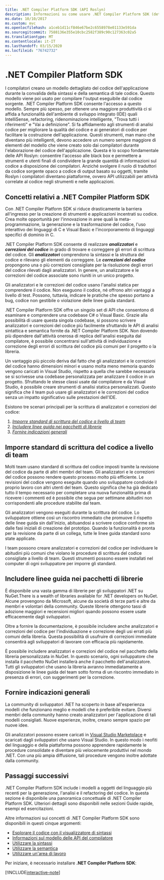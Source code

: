 ```yaml
---
title: .NET Compiler Platform SDK (API Roslyn)
description: Informazioni su come usare .NET Compiler Platform SDK (detto anche API Roslyn) per analizzare il codice .NET, individuare gli errori e risolverli.
ms.date: 10/10/2017
ms.custom: mvc
ms.openlocfilehash: a1ceb1d11cf846e67be2c6558978e01133e591da
ms.sourcegitcommit: 7588136e355e10cbc2582f389c90c127363c02a5
ms.translationtype: MT
ms.contentlocale: it-IT
ms.lasthandoff: 03/15/2020
ms.locfileid: "76742732"
---
```

# <a name="the-net-compiler-platform-sdk"></a>.NET Compiler Platform SDK

I compilatori creano un modello dettagliato del codice dell'applicazione durante la convalida della sintassi e della semantica di tale codice. Questo modello viene poi usato per compilare l'output eseguibile dal codice sorgente. .NET Compiler Platform SDK consente l'accesso a questo modello. Sempre più spesso, per ottenere una maggiore produttività ci si affida a funzionalità dell'ambiente di sviluppo integrato (IDE) quali IntelliSense, refactoring, ridenominazione intelligente, "Trova tutti i riferimenti" e "Vai a definizione". Si fa affidamento agli strumenti di analisi codice per migliorare la qualità del codice e ai generatori di codice per facilitare la costruzione dell'applicazione. Questi strumenti, man mano che diventano più intelligenti, devono accedere un numero sempre maggiore di elementi del modello che viene creato solo dai compilatori durante l'elaborazione del codice dell'applicazione. Questa è lo scopo fondamentale delle API Roslyn: consentire l'accesso alle black box e permettere a strumenti e utenti finali di condividere la grande quantità di informazioni sul codice a disposizione dei compilatori.
Anziché svolgere il ruolo di traduttori da codice sorgente opaco a codice di output basato su oggetti, tramite Roslyn i compilatori diventano piattaforme, ovvero API utilizzabili per attività correlate al codice negli strumenti e nelle applicazioni.

## <a name="net-compiler-platform-sdk-concepts"></a>Concetti relativi a .NET Compiler Platform SDK

Con .NET Compiler Platform SDK si riduce drasticamente la barriera all'ingresso per la creazione di strumenti e applicazioni incentrati su codice. Crea molte opportunità per l'innovazione in aree quali la meta-programmazione, la generazione e la trasformazione del codice, l'uso interattivo dei linguaggi di C e Visual Basic e l'incorporamento di linguaggi specifici di dominio in C.

.NET Compiler Platform SDK consente di realizzare ***analizzatori*** e ***correzioni del codice*** in grado di trovare e correggere gli errori di scrittura del codice. Gli ***analizzatori*** comprendono la sintassi e la struttura del codice e rilevano gli elementi da correggere. Le ***correzioni del codice*** propongono una o più correzioni consigliate per la risoluzione degli errori del codice rilevati dagli analizzatori. In genere, un analizzatore e le correzioni del codice associate sono riuniti in un unico progetto.

Gli analizzatori e le correzioni del codice usano l'analisi statica per comprendere il codice. Non eseguono il codice, né offrono altri vantaggi a livello di test. Possono, tuttavia, indicare le pratiche che spesso portano a bug, codice non gestibile o violazione delle linee guida standard.

.NET Compiler Platform SDK offre un singolo set di API che consentono di esaminare e comprendere una codebase C# o Visual Basic. Grazie alla possibilità di usare questa singola codebase, si possono scrivere analizzatori e correzioni del codice più facilmente sfruttando le API di analisi sintattica e semantica fornite da .NET Compiler Platform SDK. Non dovendo più dipendere dall'attività onerosa di replica dell'analisi eseguita dal compilatore, è possibile concentrarsi sull'attività di individuazione e correzione degli errori di scrittura del codice più comuni per il progetto o la libreria.

Un vantaggio più piccolo deriva dal fatto che gli analizzatori e le correzioni del codice hanno dimensioni minori e usano molta meno memoria quando vengono caricati in Visual Studio, rispetto a quella che sarebbe necessaria se si scrivesse una codebase personalizzata per analizzare il codice in un progetto. Sfruttando le stesse classi usate dal compilatore e da Visual Studio, è possibile creare strumenti di analisi statica personalizzati. Questo significa che il team può usare gli analizzatori e le correzioni del codice senza un impatto significativo sulle prestazioni dell'IDE.

Esistono tre scenari principali per la scrittura di analizzatori e correzioni del codice:

1. [*Imporre standard di scrittura del codice a livello di team*](#enforce-team-coding-standards)
1. [*Includere linee guida nei pacchetti di librerie*](#provide-guidance-with-library-packages)
1. [*Fornire indicazioni generali*](#provide-general-guidance)

## <a name="enforce-team-coding-standards"></a>Imporre standard di scrittura del codice a livello di team

Molti team usano standard di scrittura del codice imposti tramite la revisione del codice da parte di altri membri del team. Gli analizzatori e le correzioni del codice possono rendere questo processo molto più efficiente. Le revisioni del codice vengono eseguite quando uno sviluppatore condivide il proprio lavoro con altri utenti del team. Questo significa che ha già dedicato tutto il tempo necessario per completare una nuova funzionalità prima di ricevere i commenti ed è possibile che segua per settimane abitudini non corrispondenti alle procedure stabilite dal team.

Gli analizzatori vengono eseguiti durante la scrittura del codice. Lo sviluppatore ottiene così un riscontro immediato che promuove il rispetto delle linee guida sin dall'inizio, abituandosi a scrivere codice conforme sin dalle fasi iniziali di creazione del prototipo. Quando la funzionalità è pronta per la revisione da parte di un collega, tutte le linee guida standard sono state applicate.

I team possono creare analizzatori e correzioni del codice per individuare le abitudini più comuni che violano le procedure di scrittura del codice consigliate a livello di team. Questi strumenti possono essere installati nel computer di ogni sviluppatore per imporre gli standard.

## <a name="provide-guidance-with-library-packages"></a>Includere linee guida nei pacchetti di librerie

È disponibile una vasta gamma di librerie per gli sviluppatori .NET su NuGet.There is a wealth of libraries available for .NET developers on NuGet.
Alcune provengono da Microsoft, alcune da società di terze parti e altre da membri e volontari della community. Queste librerie ottengono tassi di adozione maggiori e recensioni migliori quando possono essere usate efficacemente dagli sviluppatori.

Oltre a fornire la documentazione, è possibile includere anche analizzatori e correzioni del codice per l'individuazione e correzione degli usi errati più comuni della libreria. Questa possibilità di usufruire di correzioni immediate consentirà agli sviluppatori di lavorare con efficacia più rapidamente.

È possibile includere analizzatori e correzioni del codice nel pacchetto della libreria personalizzata in NuGet. In questo scenario, ogni sviluppatore che installa il pacchetto NuGet installerà anche il pacchetto dell'analizzatore. Tutti gli sviluppatori che usano la libreria avranno immediatamente a disposizione le linee guida del team sotto forma di un riscontro immediato in presenza di errori, con suggerimenti per la correzione.

## <a name="provide-general-guidance"></a>Fornire indicazioni generali

La community di sviluppatori .NET ha scoperto in base all'esperienza modelli che funzionano meglio e modelli che è preferibile evitare. Diversi membri della community hanno creato analizzatori per l'applicazione di tali modelli consigliati. Nuove esperienze, inoltre, creano sempre spazio per nuove idee.

Gli analizzatori possono essere caricati in [Visual Studio Marketplace](https://marketplace.visualstudio.com/vs) e scaricati dagli sviluppatori che usano Visual Studio. In questo modo i neofiti del linguaggio e della piattaforma possono apprendere rapidamente le procedure consolidate e diventare più velocemente produttivi nel mondo .NET. Con una più ampia diffusione, tali procedure vengono inoltre adottate dalla community.

## <a name="next-steps"></a>Passaggi successivi

.NET Compiler Platform SDK include i modelli a oggetti del linguaggio più recenti per la generazione, l'analisi e il refactoring del codice. In questa sezione è disponibile una panoramica concettuale di .NET Compiler Platform SDK. Ulteriori dettagli sono disponibili nelle sezioni Guide rapide, esempi ed esercitazioni.

Altre informazioni sui concetti di .NET Compiler Platform SDK sono disponibili in questi cinque argomenti:

- [Esplorare il codice con il visualizzatore di sintassi](syntax-visualizer.md)
- [Informazioni sul modello delle API del compilatore](compiler-api-model.md)
- [Utilizzare la sintassi](work-with-syntax.md)
- [Utilizzare la semantica](work-with-semantics.md)
- [Utilizzare un'area di lavoro](work-with-workspace.md)

Per iniziare, è necessario installare **.NET Compiler Platform SDK**:

[!INCLUDE[interactive-note](~/includes/roslyn-installation.md)]

<!--

Turn this on as more of the conceptual content is in place:
- Try the [Quickstarts](quickstart/index.md) to create your first tutorial.
- Experiment with one of the [Tutorials](tutorials/index.md).
- Explore the [Samples](samples/index.md) to see some simple analyzers.
- Read the [Concepts](concepts/index.md) to understand the ideas behind analyzers and code fixes.

-->
